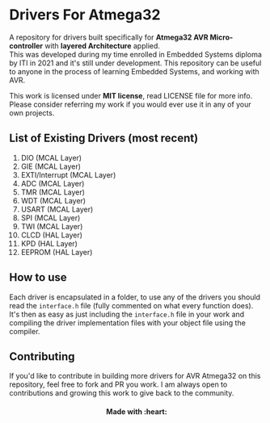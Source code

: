 # Drivers For Atmega32

A repository for drivers built specifically for **Atmega32 AVR Micro-controller** with **layered Architecture** applied.  
This was developed during my time enrolled in Embedded Systems diploma by ITI in 2021 and it's still under development.
This repository can be useful to anyone in the process of learning Embedded Systems, and working with AVR.

This work is licensed under **MIT license**, read LICENSE file for more info. Please consider referring my work if you would ever use it in any of your own projects.


## List of Existing Drivers (most recent)
1. DIO (MCAL Layer)
2. GIE (MCAL Layer)
3. EXTI/Interrupt (MCAL Layer)
4. ADC (MCAL Layer)
5. TMR (MCAL Layer)
6. WDT (MCAL Layer)
7. USART (MCAL Layer)
8. SPI (MCAL Layer)
9. TWI (MCAL Layer)
10. CLCD (HAL Layer)
11. KPD (HAL Layer)
12. EEPROM (HAL Layer)

## How to use
Each driver is encapsulated in a folder, to use any of the drivers you should read the `interface.h` file (fully commented on what every function does). 
It's then as easy as just including the `interface.h` file in your work and compiling the driver implementation files with your object file using the compiler. 

## Contributing 
If you'd like to contribute in building more drivers for AVR Atmega32 on this repository, feel free to fork and PR you work. I am always open to contributions and growing this work to give back to the community.

<h4 align='center'>Made with :heart:</h4>
